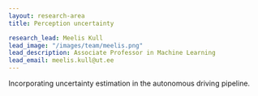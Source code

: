```yaml
---
layout: research-area
title: Perception uncertainty

research_lead: Meelis Kull
lead_image: "/images/team/meelis.png"
lead_description: Associate Professor in Machine Learning
lead_email: meelis.kull@ut.ee
---
```


Incorporating uncertainty estimation in the autonomous driving pipeline.

